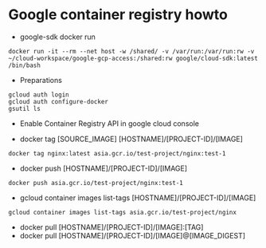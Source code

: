 # Google container registry howto

- google-sdk docker run
```
docker run -it --rm --net host -w /shared/ -v /var/run:/var/run:rw -v ~/cloud-workspace/google-gcp-access:/shared:rw google/cloud-sdk:latest /bin/bash
```

- Preparations
```
gcloud auth login
gcloud auth configure-docker
gsutil ls
```
- Enable Container Registry API in google cloud console

- docker tag [SOURCE_IMAGE] [HOSTNAME]/[PROJECT-ID]/[IMAGE]
```
docker tag nginx:latest asia.gcr.io/test-project/nginx:test-1
```
- docker push [HOSTNAME]/[PROJECT-ID]/[IMAGE]
```
docker push asia.gcr.io/test-project/nginx:test-1
```
- gcloud container images list-tags [HOSTNAME]/[PROJECT-ID]/[IMAGE]
```
gcloud container images list-tags asia.gcr.io/test-project/nginx
```

- docker pull [HOSTNAME]/[PROJECT-ID]/[IMAGE]:[TAG]
- docker pull [HOSTNAME]/[PROJECT-ID]/[IMAGE]@[IMAGE_DIGEST]
